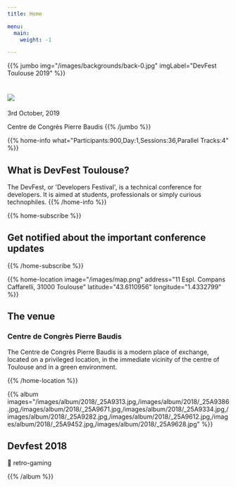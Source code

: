```yaml
---
title: Home

menu:
  main:
    weight: -1

---
```



{{% jumbo img="/images/backgrounds/back-0.jpg" imgLabel="DevFest Toulouse 2019" %}}
# ![](/images/logos/devfest_color_text.png)

3rd October, 2019

Centre de Congrès Pierre Baudis
{{% /jumbo %}}

<!-- ... -->

{{% home-info what="Participants:900,Day:1,Sessions:36,Parallel Tracks:4" %}}
## What is DevFest Toulouse?

The DevFest, or 'Developers Festival', is a technical conference for developers. 
It is aimed at students, professionals or simply curious technophiles.
{{% /home-info %}}

<!-- ... 

{{% home-speakers %}}
## Featured Speakers

{{< button-link label="Submit a presentation"
                url="http://www.conference-hall.io"
                icon="cfp" >}}

{{< button-link label="See all speakers"
                url="./speakers"
                icon="right" >}}

{{% /home-speakers %}}

-->

<!-- ... -->

{{% home-subscribe %}}

## Get notified about the important conference updates

{{% /home-subscribe %}}

<!-- ... 

{{% home-tickets %}}
# Tickets

<ul>  
<li>{{< ticket name="Blind Birds"
           starts="2019-04-04"
           ends="2019-11-08"
           price="40 €"
           info="50 first places"
           soldOut="true"
           url="https://www.billetweb.fr/devfest-toulouse-2018" >}}</li>
<li>{{< ticket name="Early Birds"
           starts="2019-04-04"
           ends="2019-11-08"
           price="60 €"
           info="70 first places"
           soldOut="true"
           url="https://www.billetweb.fr/devfest-toulouse-2018" >}}</li>
<li>{{< ticket name="Normal"
           starts="2019-04-04"
           ends="2019-11-08"
           price="80 €"
           info="250 last places"
           soldOut=""
           url="https://www.billetweb.fr/devfest-toulouse-2018" >}}</li>
</ul>

\* Your ticket gives you access to all conferences, coffee breaks, and lunch. Accommodation is NOT included in this price.

{{% /home-tickets %}}

-->

<!-- ... -->

{{% home-location
    image="/images/map.png"
    address="11 Espl. Compans Caffarelli, 31000 Toulouse"
    latitude="43.6110956"
    longitude="1.4332799" %}}

## The venue

### Centre de Congrès Pierre Baudis

The Centre de Congrès Pierre Baudis is a modern place of exchange,
located on a privileged location,
in the immediate vicinity of the centre of Toulouse and in a green environment.

{{% /home-location %}}

<!-- ... -->

{{% album images="/images/album/2018/_25A9313.jpg,/images/album/2018/_25A9386.jpg,/images/album/2018/_25A9671.jpg,/images/album/2018/_25A9334.jpg,/images/album/2018/_25A9282.jpg,/images/album/2018/_25A9612.jpg,/images/album/2018/_25A9452.jpg,/images/album/2018/_25A9628.jpg" %}}

## Devfest 2018

👾 retro-gaming 

{{% /album  %}}

<!-- ... 


{{% partners categories="platinium,gold,soutien,media,communautes" %}}
# Partners
{{% /partners %}}

-->